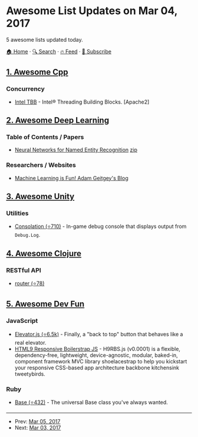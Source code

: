 # Awesome List Updates on Mar 04, 2017

5 awesome lists updated today.

[🏠 Home](/README.md) · [🔍 Search](https://www.trackawesomelist.com/search/) · [🔥 Feed](https://www.trackawesomelist.com/rss.xml) · [📮 Subscribe](https://trackawesomelist.us17.list-manage.com/subscribe?u=d2f0117aa829c83a63ec63c2f&id=36a103854c)



## [1. Awesome Cpp](/content/fffaraz/awesome-cpp/README.md)

### Concurrency

*   [Intel TBB](https://www.threadingbuildingblocks.org/) - Intel® Threading Building Blocks. \[Apache2]

## [2. Awesome Deep Learning](/content/ChristosChristofidis/awesome-deep-learning/README.md)

### Table of Contents / Papers

*   [Neural Networks for Named Entity Recognition](http://nlp.stanford.edu/\~socherr/pa4_ner.pdf) [zip](http://nlp.stanford.edu/\~socherr/pa4-ner.zip)

### Researchers / Websites

*   [Machine Learning is Fun! Adam Geitgey's Blog](https://medium.com/@ageitgey/)

## [3. Awesome Unity](/content/RyanNielson/awesome-unity/README.md)

### Utilities

*   [Consolation (⭐710)](https://github.com/mminer/consolation) - In-game debug console that displays output from `Debug.Log`.

## [4. Awesome Clojure](/content/razum2um/awesome-clojure/README.md)

### RESTful API

*   [router (⭐78)](https://github.com/darkleaf/router)

## [5. Awesome Dev Fun](/content/mislavcimpersak/awesome-dev-fun/README.md)

### JavaScript

*   [Elevator.js (⭐6.5k)](https://github.com/tholman/elevator.js) - Finally, a "back to top" button that behaves like a real elevator.
*   [HTML9 Responsive Boilerstrap JS](http://html9responsiveboilerstrapjs.com/) - H9RBS.js (v0.0001) is a flexible, dependency-free, lightweight, device-agnostic, modular, baked-in, component framework MVC library shoelacestrap to help you kickstart your responsive CSS-based app architecture backbone kitchensink tweetybirds.

### Ruby

*   [Base (⭐432)](https://github.com/garybernhardt/base) - The universal Base class you've always wanted.

---

- Prev: [Mar 05, 2017](/content/2017/03/05/README.md)
- Next: [Mar 03, 2017](/content/2017/03/03/README.md)